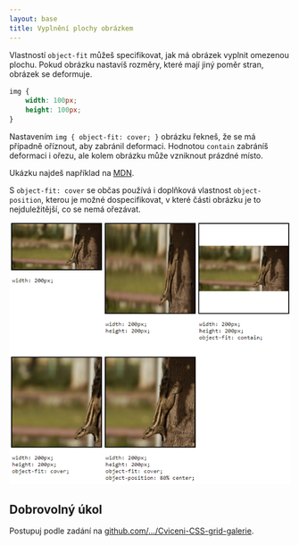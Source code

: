 ```yaml
---
layout: base
title: Vyplnění plochy obrázkem
---
```


Vlastností `object-fit` můžeš specifikovat, jak má obrázek vyplnit omezenou plochu. Pokud obrázku nastavíš rozměry, které mají jiný poměr stran, obrázek se deformuje.

```css
img {
	width: 100px;
	height: 100px;
}
```

Nastavením `img { object‑fit: cover; }` obrázku řekneš, že se má případně oříznout, aby zabránil deformaci. Hodnotou `contain` zabráníš deformaci i ořezu, ale kolem obrázku může vzniknout prázdné místo.

Ukázku najdeš například na [MDN](https://developer.mozilla.org/en-US/docs/Web/CSS/object-fit).

S `object-fit: cover` se občas používá i doplňková vlastnost `object-position`, kterou je možné dospecifikovat, v které části obrázku je to nejduležitější, co se nemá ořezávat.

![ukázka](static/screenshots/object-fit.png)

## Dobrovolný úkol

Postupuj podle zadání na [github.com/…/Cviceni-CSS-grid-galerie](https://github.com/Czechitas-podklady-WEB/Cviceni-CSS-grid-galerie).
